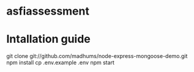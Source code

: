 # asfiassessment


# Intallation guide

git clone git://github.com/madhums/node-express-mongoose-demo.git
npm install
cp .env.example .env
npm start